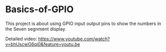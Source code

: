 # Basics-of-GPIO

This project is about using GPIO input output pins to show the numbers in the Seven segnment display.

Detailed video: https://www.youtube.com/watch?v=bhUscwG6qi0&feature=youtu.be
